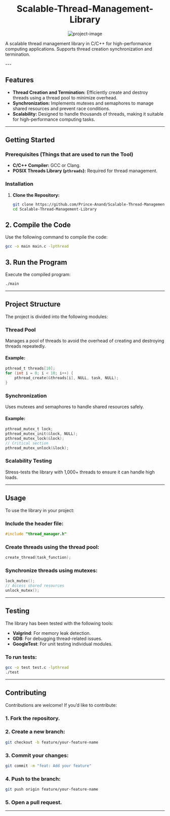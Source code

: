 <h1 align="center" id="title">Scalable-Thread-Management-Library</h1>

<p align="center"><img src="https://socialify.git.ci/Prince-Anand/Scalable-Thread-Management-Library/image?custom_description=A+scalable+thread+management+library+in+C%2FC%2B%2B+for+high-performance+computing+applications.&amp;description=1&amp;font=Jost&amp;language=1&amp;name=1&amp;owner=1&amp;pattern=Circuit+Board&amp;theme=Dark" alt="project-image"></p>

<p id="description">A scalable thread management library in C/C++ for high-performance computing applications. Supports thread creation synchronization and termination.</p>
---

## Features  
- **Thread Creation and Termination:** Efficiently create and destroy threads using a thread pool to minimize overhead.  
- **Synchronization:** Implements mutexes and semaphores to manage shared resources and prevent race conditions.  
- **Scalability:** Designed to handle thousands of threads, making it suitable for high-performance computing tasks.  

---

## Getting Started  

### Prerequisites (Things that are used to run the Tool) 
- **C/C++ Compiler:** GCC or Clang.  
- **POSIX Threads Library (`pthreads`):** Required for thread management.  

### Installation  
1. **Clone the Repository:**  
   ```bash
   git clone https://github.com/Prince-Anand/Scalable-Thread-Management-Library.git  
   cd Scalable-Thread-Management-Library  

## 2. Compile the Code  
Use the following command to compile the code:
```bash
gcc -o main main.c -lpthread  
```

## 3. Run the Program  
Execute the compiled program:
```bash
./main  
```

---

## Project Structure  
The project is divided into the following modules:

### **Thread Pool**  
Manages a pool of threads to avoid the overhead of creating and destroying threads repeatedly.

#### Example:  
```c
pthread_t threads[10];  
for (int i = 0; i < 10; i++) {  
    pthread_create(&threads[i], NULL, task, NULL);  
}  
```

### **Synchronization**  
Uses mutexes and semaphores to handle shared resources safely.

#### Example:  
```c
pthread_mutex_t lock;  
pthread_mutex_init(&lock, NULL);  
pthread_mutex_lock(&lock);  
// Critical section  
pthread_mutex_unlock(&lock);  
```

### **Scalability Testing**  
Stress-tests the library with 1,000+ threads to ensure it can handle high loads.

---

## Usage  
To use the library in your project:

### Include the header file:  
```c
#include "thread_manager.h"  
```

### Create threads using the thread pool:  
```c
create_thread(task_function);  
```

### Synchronize threads using mutexes:  
```c
lock_mutex();  
// Access shared resources  
unlock_mutex();  
```

---

## Testing  
The library has been tested with the following tools:
- **Valgrind**: For memory leak detection.
- **GDB**: For debugging thread-related issues.
- **GoogleTest**: For unit testing individual modules.

### To run tests:  
```bash
gcc -o test test.c -lpthread  
./test  
```

---

## Contributing  
Contributions are welcome! If you’d like to contribute:

### 1. Fork the repository.  

### 2. Create a new branch:  
```bash
git checkout -b feature/your-feature-name  
```

### 3. Commit your changes:  
```bash
git commit -m "feat: Add your feature"  
```

### 4. Push to the branch:  
```bash
git push origin feature/your-feature-name  
```

### 5. Open a pull request.

---
